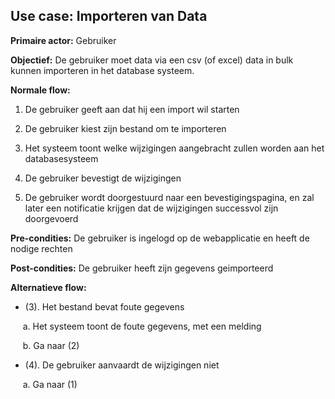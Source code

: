 ## Use case: Importeren van Data

**Primaire actor:** Gebruiker

**Objectief:** De gebruiker moet data via een csv (of excel) data in bulk kunnen importeren in het database systeem.

**Normale flow:**

1. De gebruiker geeft aan dat hij een import wil starten

2. De gebruiker kiest zijn bestand om te importeren

3. Het systeem toont welke wijzigingen aangebracht zullen worden aan het databasesysteem

4. De gebruiker bevestigt de wijzigingen

5. De gebruiker wordt doorgestuurd naar een bevestigingspagina, en zal later een notificatie krijgen dat de wijzigingen successvol zijn doorgevoerd


**Pre-condities:** De gebruiker is ingelogd op de webapplicatie en heeft de nodige rechten

**Post-condities:** De gebruiker heeft zijn gegevens geimporteerd

**Alternatieve flow:**
* (3). Het bestand bevat foute gegevens
 
&nbsp;&nbsp;&nbsp;&nbsp; a. Het systeem toont de foute gegevens, met een melding

&nbsp;&nbsp;&nbsp;&nbsp; b. Ga naar (2)

* (4). De gebruiker aanvaardt de wijzigingen niet

&nbsp;&nbsp;&nbsp;&nbsp; a. Ga naar (1)
